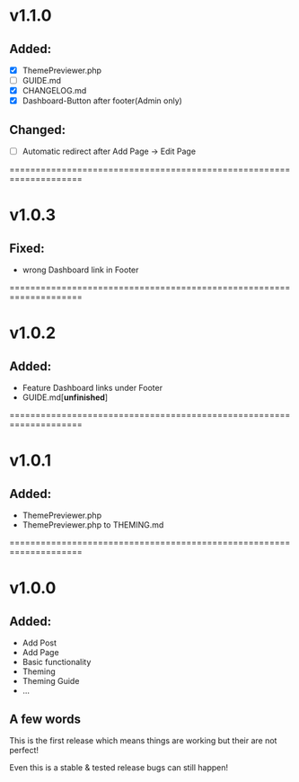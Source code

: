 # v1.1.0

## Added:
* [x] ThemePreviewer.php
* [ ] GUIDE.md
* [x] CHANGELOG.md
* [x] Dashboard-Button after footer(Admin only)

## Changed:
* [ ] Automatic redirect after Add Page -> Edit Page

====================================================================

# v1.0.3

## Fixed:
* wrong Dashboard link in Footer

====================================================================

# v1.0.2

## Added:
* Feature Dashboard links under Footer
* GUIDE.md[**unfinished**]

====================================================================

# v1.0.1

## Added:
* ThemePreviewer.php
* ThemePreviewer.php to THEMING.md 

====================================================================

# v1.0.0

## Added:
* Add Post
* Add Page
* Basic functionality
* Theming
* Theming Guide
* ...

## A few words
This is the first release which means things are working but their are not perfect! 

Even this is a stable & tested release bugs can still happen!
